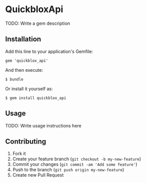 # QuickbloxApi

TODO: Write a gem description

## Installation

Add this line to your application's Gemfile:

    gem 'quickblox_api'

And then execute:

    $ bundle

Or install it yourself as:

    $ gem install quickblox_api

## Usage

TODO: Write usage instructions here

## Contributing

1. Fork it
2. Create your feature branch (`git checkout -b my-new-feature`)
3. Commit your changes (`git commit -am 'Add some feature'`)
4. Push to the branch (`git push origin my-new-feature`)
5. Create new Pull Request
